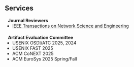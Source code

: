 ## Services


<h4 style="margin:0 10px 0;">Journal Reviewers</h4>

<ul style="margin:0 0 20px;">
  <li><a href="https://www.comsoc.org/publications/journals/ieee-tnse"><autocolor>IEEE Transactions on Network Science and Engineering</autocolor></a></li>
</ul>

<h4 style="margin:0 10px 0;">Artifact Evaluation Committee</h4>

<ul style="margin:0 0 20px;">
  <li><autocolor>USENIX OSDI/ATC 2025, 2024</autocolor></li>
  <li><autocolor>USENIX FAST 2025</autocolor></li> 
  <li><autocolor>ACM CoNEXT 2025</autocolor></li> 
  <li><autocolor>ACM EuroSys 2025 Spring/Fall</autocolor></li>
 
</ul>
